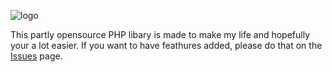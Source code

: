![logo](https://i.imgur.com/ywQyFXa.png)

This partly opensource PHP libary is made to make my life and hopefully your a lot easier. If you want to have feathures added, please do that on the [Issues](https://github.com/DimitriTheFox/FoxPHP/issues) page.
